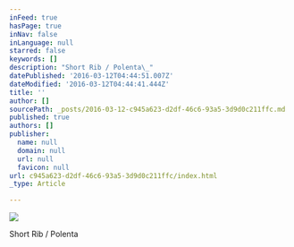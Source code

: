 ```yaml
---
inFeed: true
hasPage: true
inNav: false
inLanguage: null
starred: false
keywords: []
description: "Short Rib / Polenta\_"
datePublished: '2016-03-12T04:44:51.007Z'
dateModified: '2016-03-12T04:44:41.444Z'
title: ''
author: []
sourcePath: _posts/2016-03-12-c945a623-d2df-46c6-93a5-3d9d0c211ffc.md
published: true
authors: []
publisher:
  name: null
  domain: null
  url: null
  favicon: null
url: c945a623-d2df-46c6-93a5-3d9d0c211ffc/index.html
_type: Article

---
```

![](https://the-grid-user-content.s3-us-west-2.amazonaws.com/67619375-8652-42a4-80a4-e8f21146ebde.jpg)

Short Rib / Polenta